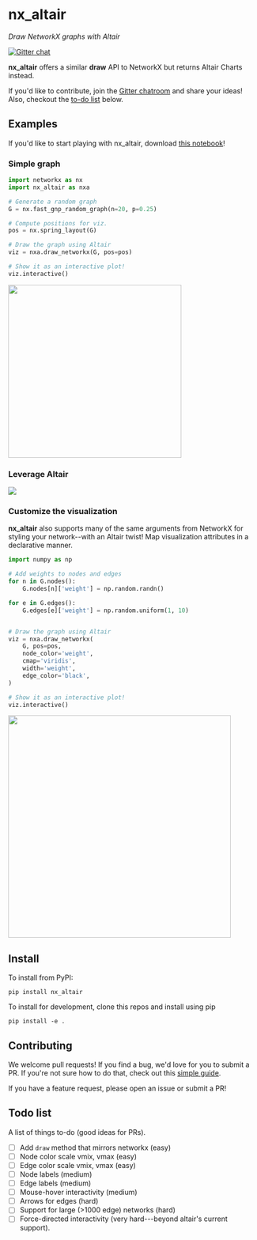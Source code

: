 # nx_altair

*Draw NetworkX graphs with Altair*

[![Gitter chat](https://badges.gitter.im/gitterHQ/gitter.png)](https://gitter.im/nx_altair/Lobby?utm_source=share-link&utm_medium=link&utm_campaign=share-link)

**nx_altair** offers a similar **draw** API to NetworkX but returns Altair Charts instead.

If you'd like to contribute, join the [Gitter chatroom](https://gitter.im/nx_altair/Lobby?utm_source=share-link&utm_medium=link&utm_campaign=share-link) and share your ideas! Also, checkout the [to-do list](#todo-list) below.

## Examples

If you'd like to start playing with nx_altair, download [this notebook](examples/nx_altair-tutorial.ipynb)!

### Simple graph

```python
import networkx as nx
import nx_altair as nxa

# Generate a random graph
G = nx.fast_gnp_random_graph(n=20, p=0.25)

# Compute positions for viz.
pos = nx.spring_layout(G)

# Draw the graph using Altair
viz = nxa.draw_networkx(G, pos=pos)

# Show it as an interactive plot!
viz.interactive()
```

<img src="docs/_img/readme.png" width="350">

### Leverage Altair

<img src="docs/_img/interactivity.gif">


### Customize the visualization

**nx_altair** also supports many of the same arguments from NetworkX for styling your network--with an Altair twist! Map visualization attributes in a declarative manner.

```python
import numpy as np

# Add weights to nodes and edges
for n in G.nodes():
    G.nodes[n]['weight'] = np.random.randn()

for e in G.edges():
    G.edges[e]['weight'] = np.random.uniform(1, 10)


# Draw the graph using Altair
viz = nxa.draw_networkx(
    G, pos=pos,
    node_color='weight',
    cmap='viridis',
    width='weight',
    edge_color='black',
)

# Show it as an interactive plot!
viz.interactive()
```
<img src="docs/_img/readme2.png" width="450">


## Install

To install from PyPI:

```
pip install nx_altair
```

To install for development, clone this repos and install using pip
```
pip install -e .
```

## Contributing

We welcome pull requests! If you find a bug, we'd love for you to submit a PR. If you're not sure how to do that, check out this [simple guide](https://github.com/Zsailer/guide-to-working-as-team-on-github).

If you have a feature request, please open an issue or submit a PR!

## Todo list

A list of things to-do (good ideas for PRs).

- [ ] Add `draw` method that mirrors networkx (easy)
- [ ] Node color scale vmix, vmax (easy)
- [ ] Edge color scale vmix, vmax (easy)
- [ ] Node labels (medium)
- [ ] Edge labels (medium)
- [ ] Mouse-hover interactivity (medium)
- [ ] Arrows for edges (hard)
- [ ] Support for large (>1000 edge) networks (hard)
- [ ] Force-directed interactivity (very hard---beyond altair's current support).

